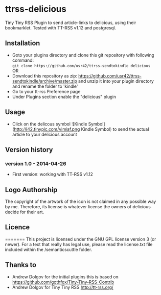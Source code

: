 # ttrss-delicious

Tiny Tiny RSS Plugin to send article-links to delicious, using their bookmarklet. Tested with TT-RSS v1.12 and postgresql.

## Installation
* Goto your plugins directory and clone this git repository with following command:  
`git clone https://github.com/usr42/ttrss-sendtokindle delicious`  
OR
* Download this repository as zip: https://github.com/usr42/ttrss-sendtokindle/archive/master.zip and unzip it into your plugin directory and rename the folder to 'kindle'
* Go to your tt-rss Preference page
* Under Plugins section enable the "delicious" plugin

## Usage
* Click on the delicous symbol ![Kindle Symbol] (http://i42.tinypic.com/vimiaf.png Kindle Symbol) to send the actual article to your delicious account  

## Version history
### version 1.0 - 2014-04-26
* First version: working with TT-RSS v1.12

## Logo Authorship
The copyright of the artwork of the icon is not claimed in any possible way by me.
Therefore, its license is whatever license the owners of delicious decide for their art.

## Licence
=======
This project is licensed under the GNU GPL license version 3 (or newer). For a text that really has legal use, please read the license.txt file included within the /semanticscuttle folder.

## Thanks to
* Andrew Dolgov for the initial plugins this is based on https://github.com/gothfox/Tiny-Tiny-RSS-Contrib
* Andrew Dolgov for Tiny Tiny RSS http://tt-rss.org/


